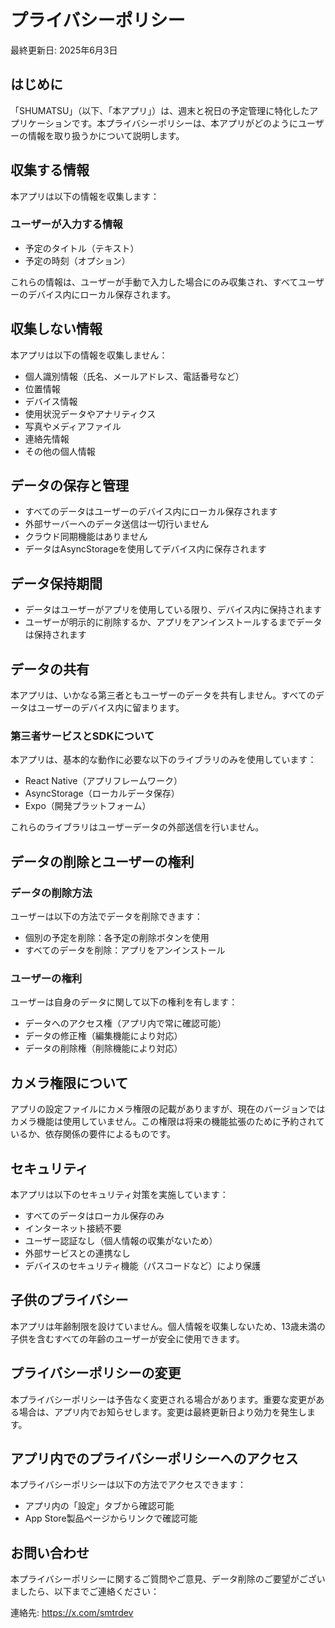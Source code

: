 # プライバシーポリシー

最終更新日: 2025年6月3日

## はじめに

「SHUMATSU」（以下、「本アプリ」）は、週末と祝日の予定管理に特化したアプリケーションです。本プライバシーポリシーは、本アプリがどのようにユーザーの情報を取り扱うかについて説明します。

## 収集する情報

本アプリは以下の情報を収集します：

### ユーザーが入力する情報
- 予定のタイトル（テキスト）
- 予定の時刻（オプション）

これらの情報は、ユーザーが手動で入力した場合にのみ収集され、すべてユーザーのデバイス内にローカル保存されます。

## 収集しない情報

本アプリは以下の情報を収集しません：
- 個人識別情報（氏名、メールアドレス、電話番号など）
- 位置情報
- デバイス情報
- 使用状況データやアナリティクス
- 写真やメディアファイル
- 連絡先情報
- その他の個人情報

## データの保存と管理

- すべてのデータはユーザーのデバイス内にローカル保存されます
- 外部サーバーへのデータ送信は一切行いません
- クラウド同期機能はありません
- データはAsyncStorageを使用してデバイス内に保存されます

## データ保持期間

- データはユーザーがアプリを使用している限り、デバイス内に保持されます
- ユーザーが明示的に削除するか、アプリをアンインストールするまでデータは保持されます

## データの共有

本アプリは、いかなる第三者ともユーザーのデータを共有しません。すべてのデータはユーザーのデバイス内に留まります。

### 第三者サービスとSDKについて
本アプリは、基本的な動作に必要な以下のライブラリのみを使用しています：
- React Native（アプリフレームワーク）
- AsyncStorage（ローカルデータ保存）
- Expo（開発プラットフォーム）

これらのライブラリはユーザーデータの外部送信を行いません。

## データの削除とユーザーの権利

### データの削除方法
ユーザーは以下の方法でデータを削除できます：
- 個別の予定を削除：各予定の削除ボタンを使用
- すべてのデータを削除：アプリをアンインストール

### ユーザーの権利
ユーザーは自身のデータに関して以下の権利を有します：
- データへのアクセス権（アプリ内で常に確認可能）
- データの修正権（編集機能により対応）
- データの削除権（削除機能により対応）

## カメラ権限について

アプリの設定ファイルにカメラ権限の記載がありますが、現在のバージョンではカメラ機能は使用していません。この権限は将来の機能拡張のために予約されているか、依存関係の要件によるものです。

## セキュリティ

本アプリは以下のセキュリティ対策を実施しています：
- すべてのデータはローカル保存のみ
- インターネット接続不要
- ユーザー認証なし（個人情報の収集がないため）
- 外部サービスとの連携なし
- デバイスのセキュリティ機能（パスコードなど）により保護

## 子供のプライバシー

本アプリは年齢制限を設けていません。個人情報を収集しないため、13歳未満の子供を含むすべての年齢のユーザーが安全に使用できます。

## プライバシーポリシーの変更

本プライバシーポリシーは予告なく変更される場合があります。重要な変更がある場合は、アプリ内でお知らせします。変更は最終更新日より効力を発生します。

## アプリ内でのプライバシーポリシーへのアクセス

本プライバシーポリシーは以下の方法でアクセスできます：
- アプリ内の「設定」タブから確認可能
- App Store製品ページからリンクで確認可能

## お問い合わせ

本プライバシーポリシーに関するご質問やご意見、データ削除のご要望がございましたら、以下までご連絡ください：

連絡先: https://x.com/smtrdev

